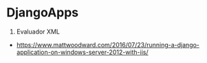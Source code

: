 # DjangoApps

1. Evaluador XML
- https://www.mattwoodward.com/2016/07/23/running-a-django-application-on-windows-server-2012-with-iis/
